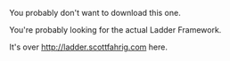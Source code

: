 You probably don't want to download this one.

You're probably looking for the actual Ladder Framework.

It's over http://ladder.scottfahrig.com here.
